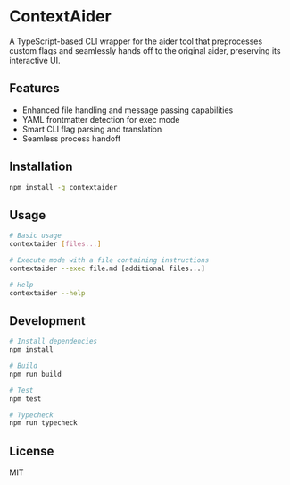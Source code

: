 # ContextAider

A TypeScript-based CLI wrapper for the aider tool that preprocesses custom flags and seamlessly hands off to the original aider, preserving its interactive UI.

## Features

- Enhanced file handling and message passing capabilities
- YAML frontmatter detection for exec mode
- Smart CLI flag parsing and translation
- Seamless process handoff

## Installation

```bash
npm install -g contextaider
```

## Usage

```bash
# Basic usage
contextaider [files...]

# Execute mode with a file containing instructions
contextaider --exec file.md [additional files...]

# Help
contextaider --help
```

## Development

```bash
# Install dependencies
npm install

# Build
npm run build

# Test
npm test

# Typecheck
npm run typecheck
```

## License

MIT

